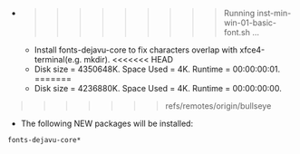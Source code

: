 * >>>>>>>>> Running inst-min-win-01-basic-font.sh ...
  * Install fonts-dejavu-core to fix characters overlap with xfce4-terminal(e.g. mkdir).
<<<<<<< HEAD
  * Disk size = 4350648K. Space Used = 4K. Runtime = 00:00:00:01.
=======
  * Disk size = 4236880K. Space Used = 4K. Runtime = 00:00:00:00.
>>>>>>> refs/remotes/origin/bullseye
  * The following NEW packages will be installed:
  ```bash
fonts-dejavu-core*
  ```
